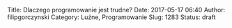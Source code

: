 Title: Dlaczego programowanie jest trudne?
Date: 2017-05-17 06:40
Author: filipgorczynski
Category: Luźne, Programowanie
Slug: 1283
Status: draft



